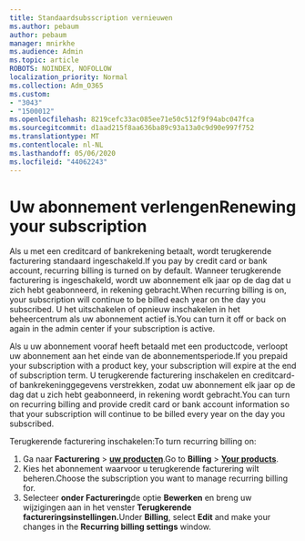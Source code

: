 ```yaml
---
title: Standaardsubsscription vernieuwen
ms.author: pebaum
author: pebaum
manager: mnirkhe
ms.audience: Admin
ms.topic: article
ROBOTS: NOINDEX, NOFOLLOW
localization_priority: Normal
ms.collection: Adm_O365
ms.custom:
- "3043"
- "1500012"
ms.openlocfilehash: 8219cefc33ac085ee71e50c512f9f94abc047fca
ms.sourcegitcommit: d1aad215f8aa636ba89c93a13a0c9d90e997f752
ms.translationtype: MT
ms.contentlocale: nl-NL
ms.lasthandoff: 05/06/2020
ms.locfileid: "44062243"
---
```

# <a name="renewing-your-subscription"></a><span data-ttu-id="f3595-102">Uw abonnement verlengen</span><span class="sxs-lookup"><span data-stu-id="f3595-102">Renewing your subscription</span></span>

<span data-ttu-id="f3595-103">Als u met een creditcard of bankrekening betaalt, wordt terugkerende facturering standaard ingeschakeld.</span><span class="sxs-lookup"><span data-stu-id="f3595-103">If you pay by credit card or bank account, recurring billing is turned on by default.</span></span> <span data-ttu-id="f3595-104">Wanneer terugkerende facturering is ingeschakeld, wordt uw abonnement elk jaar op de dag dat u zich hebt geabonneerd, in rekening gebracht.</span><span class="sxs-lookup"><span data-stu-id="f3595-104">When recurring billing is on, your subscription will continue to be billed each year on the day you subscribed.</span></span> <span data-ttu-id="f3595-105">U het uitschakelen of opnieuw inschakelen in het beheercentrum als uw abonnement actief is.</span><span class="sxs-lookup"><span data-stu-id="f3595-105">You can turn it off or back on again in the admin center if your subscription is active.</span></span>

<span data-ttu-id="f3595-106">Als u uw abonnement vooraf heeft betaald met een productcode, verloopt uw abonnement aan het einde van de abonnementsperiode.</span><span class="sxs-lookup"><span data-stu-id="f3595-106">If you prepaid your subscription with a product key, your subscription will expire at the end of subscription term.</span></span> <span data-ttu-id="f3595-107">U terugkerende facturering inschakelen en creditcard- of bankrekeninggegevens verstrekken, zodat uw abonnement elk jaar op de dag dat u zich hebt geabonneerd, in rekening wordt gebracht.</span><span class="sxs-lookup"><span data-stu-id="f3595-107">You can turn on recurring billing and provide credit card or bank account information so that your subscription will continue to be billed every year on the day you subscribed.</span></span>

<span data-ttu-id="f3595-108">Terugkerende facturering inschakelen:</span><span class="sxs-lookup"><span data-stu-id="f3595-108">To turn recurring billing on:</span></span> 

1. <span data-ttu-id="f3595-109">Ga naar **Facturering** > **[uw producten](https://go.microsoft.com/fwlink/p/?linkid=842054)**.</span><span class="sxs-lookup"><span data-stu-id="f3595-109">Go to **Billing** > **[Your products](https://go.microsoft.com/fwlink/p/?linkid=842054)**.</span></span>
2. <span data-ttu-id="f3595-110">Kies het abonnement waarvoor u terugkerende facturering wilt beheren.</span><span class="sxs-lookup"><span data-stu-id="f3595-110">Choose the subscription you want to manage recurring billing for.</span></span>
3. <span data-ttu-id="f3595-111">Selecteer **onder Facturering**de optie **Bewerken** en breng uw wijzigingen aan in het venster **Terugkerende factureringsinstellingen.**</span><span class="sxs-lookup"><span data-stu-id="f3595-111">Under **Billing**, select **Edit** and make your changes in the **Recurring billing settings** window.</span></span> 
